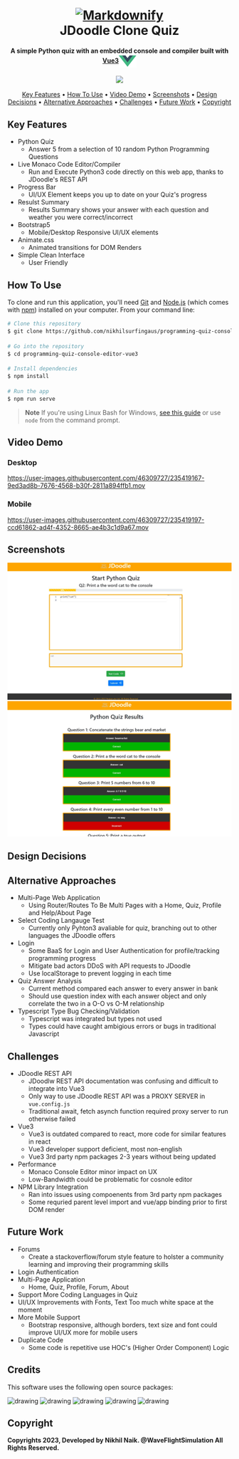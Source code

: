 
<h1 align="center">
  <br>
  <a href="http://www.amitmerchant.com/electron-markdownify"><img src="https://github.com/nikhilsurfingaus/programming-quiz-console-editor-vue3/blob/master/public/favicon.ico" alt="Markdownify" width="200"></a>
  <br>
  JDoodle Clone Quiz
  <br>
</h1>

<h4 align="center">A simple Python quiz with an embedded console and compiler built with <a href="https://vuejs.org/" target="_blank">Vue3<img align="center" alt="Rafa-Python" height="30" width="40" src="https://github.com/devicons/devicon/blob/master/icons/vuejs/vuejs-original.svg">
</a></h4>

<p align="center">
  <a href="https://saythanks.io/to/nikhilsurfingaus@gmail.com">
      <img src="https://img.shields.io/badge/FindMeHere.io-%E2%98%BC-1EAEDB.svg">
  </a>
</p>

<p align="center">
  <a href="#key-features">Key Features</a> •
  <a href="#how-to-use">How To Use</a> •
  <a href="#video-demo">Video Demo</a> •
  <a href="#screenshots">Screenshots</a> •
  <a href="#design-decisions">Design Decisions</a> •
  <a href="#alternative-approaches">Alternative Approaches</a> •
  <a href="#challenges">Challenges</a> •
  <a href="#future-work">Future Work</a> •
  <a href="#copyright">Copyright</a>
</p>

## Key Features

* Python Quiz
  - Answer 5 from a selection of 10 random Python Programming Questions
* Live Monaco Code Editor/Compiler
  - Run and Execute Python3 code directly on this web app, thanks to JDoodle's REST API
* Progress Bar
  - UI/UX Element keeps you up to date on your Quiz's progress 
* Resulst Summary
  - Results Summary shows your answer with each question and weather you were correct/incorrect
* Bootstrap5
  - Mobile/Desktop Responsive UI/UX elements
* Animate.css
  - Animated transitions for DOM Renders
* Simple Clean Interface
  - User Friendly

## How To Use

To clone and run this application, you'll need [Git](https://git-scm.com) and [Node.js](https://nodejs.org/en/download/) (which comes with [npm](http://npmjs.com)) installed on your computer. From your command line:

```bash
# Clone this repository
$ git clone https://github.com/nikhilsurfingaus/programming-quiz-console-editor-vue3.git

# Go into the repository
$ cd programming-quiz-console-editor-vue3

# Install dependencies
$ npm install

# Run the app
$ npm run serve
```

> **Note**
> If you're using Linux Bash for Windows, [see this guide](https://www.howtogeek.com/261575/how-to-run-graphical-linux-desktop-applications-from-windows-10s-bash-shell/) or use `node` from the command prompt.


## Video Demo
### Desktop
https://user-images.githubusercontent.com/46309727/235419167-9ed3ad8b-7676-4568-b30f-2811a894ffb1.mov

### Mobile
https://user-images.githubusercontent.com/46309727/235419197-ccd61862-ad4f-4352-8665-ae4b3c1d9a67.mov

## Screenshots

<p float="left">
  <img src="https://github.com/nikhilsurfingaus/programming-quiz-console-editor-vue3/blob/master/src/assets/demo1.jpg" />
  <img src="https://github.com/nikhilsurfingaus/programming-quiz-console-editor-vue3/blob/master/src/assets/demo2.jpg" />
</p>

## Design Decisions

## Alternative Approaches
* Multi-Page Web Application
  - Using Router/Routes To Be Multi Pages with a Home, Quiz, Profile and Help/About Page
* Select Coding Langauge Test
  - Currently only Pyhton3 avaliable for quiz, branching out to other languages the JDoodle offers
* Login
  - Some BaaS for Login and User Authentication for profile/tracking programming progress
  - Mitigate bad actors DDoS with API requests to JDoodle
  - Use localStorage to prevent logging in each time
* Quiz Answer Analysis
  - Current method compared each answer to every answer in bank
  - Should use question index with each answer object and only correlate the two in a O-O vs O-M relationship
* Typescript Type Bug Checking/Validation
  - Typescript was integrated but types not used
  - Types could have caught ambigious errors or bugs in traditional Javascript

## Challenges
* JDoodle REST API
  - JDoodlw REST API documentation was confusing and difficult to integrate into Vue3
  - Only way to use JDoodle REST API was a PROXY SERVER in `vue.config.js`
  - Traditional await, fetch asynch function required proxy server to run otherwise failed
* Vue3
  - Vue3 is outdated compared to react, more code for similar features in react
  - Vue3 developer support deficient, most non-english 
  - Vue3 3rd party npm packages 2-3 years without being updated 
* Performance
  - Monaco Console Editor minor impact on UX
  - Low-Bandwidth could be problematic for cosnole editor 
* NPM Library Integration
  - Ran into issues using compoenents from 3rd party npm packages
  - Some requried parent level import and vue/app binding prior to first DOM render
  
## Future Work
* Forums
  - Create a stackoverflow/forum style feature to holster a community learning and improving their programming skills
* Login Authentication
* Multi-Page Application
  - Home, Quiz, Profile, Forum, About
* Support More Coding Languages in Quiz
* UI/UX Improvements with Fonts, Text Too much white space at the moment
* More Mobile Support
  - Bootstrap responsive, although borders, text size and font could improve UI/UX more for mobile users
* Duplicate Code
  - Some code is repetitive use HOC's (Higher Order Component) Logic

## Credits
This software uses the following open source packages:

<img src="https://static-00.iconduck.com/assets.00/vue-icon-1024x1024-8qwdup5l.png" alt="drawing" width="100"/> <img 
src="https://upload.wikimedia.org/wikipedia/commons/thumb/b/b2/Bootstrap_logo.svg/1280px-Bootstrap_logo.svg.png" alt="drawing"  height="100" width="110"/> <img 
src="https://upload.wikimedia.org/wikipedia/commons/thumb/4/4c/Typescript_logo_2020.svg/1200px-Typescript_logo_2020.svg.png" alt="drawing" width="100"/> <img 
src="https://raw.githubusercontent.com/serdarciplak/BlazorMonaco/master/BlazorMonaco/icon.png" alt="drawing" width="100"/> <img 
src="https://www.drupal.org/files/project-images/animate.png" alt="drawing"  height="100" width="180"/>  


## Copyright
**Copyrights 2023, Developed by Nikhil Naik. @WaveFlightSimulation All Rights Reserved.**

